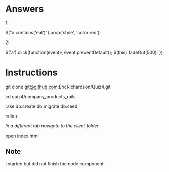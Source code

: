 # Answers

1:

$("a:contains('eal')").prop('style', 'color:red');

2:

$('a').click(function(event){
  event.preventDefault();
  $(this).fadeOut(500);
});

# Instructions

git clone git@github.com:EricRichardson/Quiz4.git

cd quiz4/company_products_rails

rake db:create db:migrate db:seed

rails s

*In a different tab navigate to the client folder*

open index.html

## Note

I started but did not finish the node component
